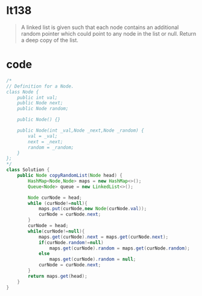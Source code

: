 # lt138
>A linked list is given such that each node contains an additional random pointer which could point to any node in the list or null.
>Return a deep copy of the list.

# code
```Java
/*
// Definition for a Node.
class Node {
    public int val;
    public Node next;
    public Node random;

    public Node() {}

    public Node(int _val,Node _next,Node _random) {
        val = _val;
        next = _next;
        random = _random;
    }
};
*/
class Solution {
    public Node copyRandomList(Node head) {
        HashMap<Node,Node> maps = new HashMap<>();
        Queue<Node> queue = new LinkedList<>();

        Node curNode = head;
        while (curNode!=null){
            maps.put(curNode,new Node(curNode.val));
            curNode = curNode.next;
        }
        curNode = head;
        while(curNode!=null){
            maps.get(curNode).next = maps.get(curNode.next);
            if(curNode.random!=null)
                maps.get(curNode).random = maps.get(curNode.random);
            else
                maps.get(curNode).random = null;
            curNode = curNode.next;
        }
        return maps.get(head);
    }
}
```